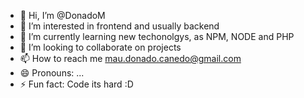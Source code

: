 - 👋 Hi, I’m @DonadoM
- 👀 I’m interested in frontend and usually backend
- 🌱 I’m currently learning new techonolgys, as NPM, NODE and PHP
- 💞️ I’m looking to collaborate on projects
- 📫 How to reach me mau.donado.canedo@gmail.com
- 😄 Pronouns: ...
- ⚡ Fun fact: Code its hard :D

<!---
DonadoM/DonadoM is a ✨ special ✨ repository because its `README.md` (this file) appears on your GitHub profile.
You can click the Preview link to take a look at your changes.
--->
